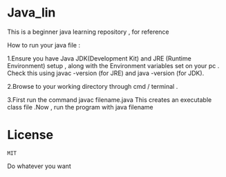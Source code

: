 # Java_lin

This is a beginner java learning repository , for reference

How to run your java file :

1.Ensure you have Java JDK(Development Kit) and JRE (Runtime Environment) setup , along with the Environment variables set on your pc . Check this using javac -version (for JRE) and java -version (for JDK).

2.Browse to your working directory through cmd / terminal .

3.First run the command 
javac filename.java 
This creates an executable class file .Now , run the program with 
java filename

# License

	MIT
Do whatever you want